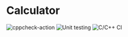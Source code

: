 # Calculator
![cppcheck-action](https://github.com/99002645/Calculator/workflows/cppcheck-action/badge.svg)
![Unit testing](https://github.com/99002645/Calculator/workflows/Unit%20testing/badge.svg)
![C/C++ CI](https://github.com/99002645/Calculator/workflows/C/C++%20CI/badge.svg)
